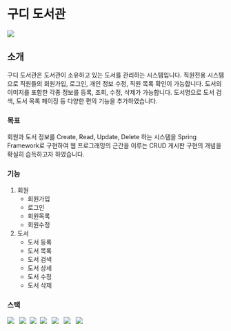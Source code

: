 # 구디 도서관
<a href="https://hits.seeyoufarm.com"><img src="https://hits.seeyoufarm.com/api/count/incr/badge.svg?url=https%3A%2F%2Fgithub.com%2Fdevkgn%2Fguestbook.git&count_bg=%2379C83D&title_bg=%23555555&icon=&icon_color=%23E7E7E7&title=hits&edge_flat=false"/></a>

## 소개
구디 도서관은 도서관이 소유하고 있는 도서를 관리하는 시스템입니다.
직원전용 시스템으로 직원들의 회원가입, 로그인, 개인 정보 수정, 직원 목록 확인이 가능합니다.
도서의 이미지를 포함한 각종 정보를 등록, 조회, 수정, 삭제가 가능합니다. 
도서명으로 도서 검색, 도서 목록 페이징 등 다양한 편의 기능을 추가하였습니다.

### 목표
회원과 도서 정보를 Create, Read, Update, Delete 하는 시스템을 Spring Framework로 구현하여 웹 프로그래밍의 근간을 이루는 CRUD 게시판 구현의 개념을 확실히 습득하고자 하였습니다.

### 기능
1. 회원
   - 회원가입
   - 로그인
   - 회원목록
   - 회원수정
2. 도서
   - 도서 등록
   - 도서 목록
   - 도서 검색
   - 도서 상세
   - 도서 수정
   - 도서 삭제

### 스택
<img src="https://img.shields.io/badge/java-%23ED8B00.svg?style=flat-square&logo=openjdk&logoColor=white"> &nbsp; 
<img src="https://img.shields.io/badge/spring-%236DB33F.svg?style=flat-square&logo=spring&logoColor=white">&nbsp;
<img src="https://img.shields.io/badge/Mybatis-181717.svg?style=flat-square&logo=Mybatis&logoColor=white">&nbsp;
<img src="https://img.shields.io/badge/MariaDB-003545?style=flat-square&logo=mariadb&logoColor=white"> &nbsp;
<img src="https://img.shields.io/badge/JSP-3776AB.svg?style=flat-square&logo=JSP&logoColor=white"> &nbsp;
<img src="https://img.shields.io/badge/Eclipse-FE7A16.svg?style=flat-square&logo=Eclipse&logoColor=white"> &nbsp;
<img src="https://img.shields.io/badge/apache%20tomcat-%23F8DC75.svg?style=flat-square&logo=apache-tomcat&logoColor=black"> &nbsp;

